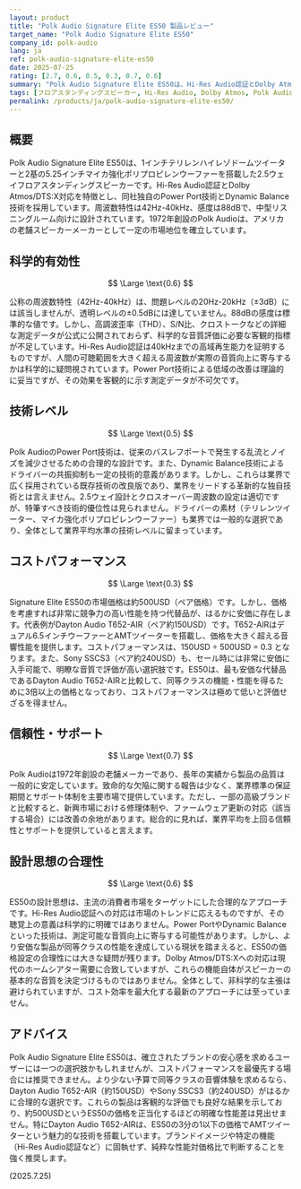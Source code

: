 ```yaml
---
layout: product
title: "Polk Audio Signature Elite ES50 製品レビュー"
target_name: "Polk Audio Signature Elite ES50"
company_id: polk-audio
lang: ja
ref: polk-audio-signature-elite-es50
date: 2025-07-25
rating: [2.7, 0.6, 0.5, 0.3, 0.7, 0.6]
summary: "Polk Audio Signature Elite ES50は、Hi-Res Audio認証とDolby Atmos対応を謳うフロアスタンディングスピーカーですが、性能面で競争力のある製品が大幅に安価で存在するため、コストパフォーマンスに深刻な課題があります。"
tags: [フロアスタンディングスピーカー, Hi-Res Audio, Dolby Atmos, Polk Audio, タワースピーカー]
permalink: /products/ja/polk-audio-signature-elite-es50/
---
```


## 概要

Polk Audio Signature Elite ES50は、1インチテリレンハイレゾドームツイーターと2基の5.25インチマイカ強化ポリプロピレンウーファーを搭載した2.5ウェイフロアスタンディングスピーカーです。Hi-Res Audio認証とDolby Atmos/DTS:X対応を特徴とし、同社独自のPower Port技術とDynamic Balance技術を採用しています。周波数特性は42Hz-40kHz、感度は88dBで、中型リスニングルーム向けに設計されています。1972年創設のPolk Audioは、アメリカの老舗スピーカーメーカーとして一定の市場地位を確立しています。

## 科学的有効性

$$ \Large \text{0.6} $$

公称の周波数特性（42Hz-40kHz）は、問題レベルの20Hz-20kHz（±3dB）には該当しませんが、透明レベルの±0.5dBには達していません。88dBの感度は標準的な値です。しかし、高調波歪率（THD）、S/N比、クロストークなどの詳細な測定データが公式に公開されておらず、科学的な音質評価に必要な客観的指標が不足しています。Hi-Res Audio認証は40kHzまでの高域再生能力を証明するものですが、人間の可聴範囲を大きく超える周波数が実際の音質向上に寄与するかは科学的に疑問視されています。Power Port技術による低域の改善は理論的に妥当ですが、その効果を客観的に示す測定データが不可欠です。

## 技術レベル

$$ \Large \text{0.5} $$

Polk AudioのPower Port技術は、従来のバスレフポートで発生する乱流とノイズを減少させるための合理的な設計です。また、Dynamic Balance技術によるドライバーの共振抑制も一定の技術的意義があります。しかし、これらは業界で広く採用されている既存技術の改良版であり、業界をリードする革新的な独自技術とは言えません。2.5ウェイ設計とクロスオーバー周波数の設定は適切ですが、特筆すべき技術的優位性は見られません。ドライバーの素材（テリレンツイーター、マイカ強化ポリプロピレンウーファー）も業界では一般的な選択であり、全体として業界平均水準の技術レベルに留まっています。

## コストパフォーマンス

$$ \Large \text{0.3} $$

Signature Elite ES50の市場価格は約500USD（ペア価格）です。しかし、価格を考慮すれば非常に競争力の高い性能を持つ代替品が、はるかに安価に存在します。代表例がDayton Audio T652-AIR（ペア約150USD）です。T652-AIRはデュアル6.5インチウーファーとAMTツイーターを搭載し、価格を大きく超える音響性能を提供します。コストパフォーマンスは、150USD ÷ 500USD = 0.3 となります。また、Sony SSCS3（ペア約240USD）も、セール時には非常に安価に入手可能で、明瞭な音質で評価が高い選択肢です。ES50は、最も安価な代替品であるDayton Audio T652-AIRと比較して、同等クラスの機能・性能を得るために3倍以上の価格となっており、コストパフォーマンスは極めて低いと評価せざるを得ません。

## 信頼性・サポート

$$ \Large \text{0.7} $$

Polk Audioは1972年創設の老舗メーカーであり、長年の実績から製品の品質は一般的に安定しています。致命的な欠陥に関する報告は少なく、業界標準の保証期間とサポート体制を主要市場で提供しています。ただし、一部の高級ブランドと比較すると、新興市場における修理体制や、ファームウェア更新の対応（該当する場合）には改善の余地があります。総合的に見れば、業界平均を上回る信頼性とサポートを提供していると言えます。

## 設計思想の合理性

$$ \Large \text{0.6} $$

ES50の設計思想は、主流の消費者市場をターゲットにした合理的なアプローチです。Hi-Res Audio認証への対応は市場のトレンドに応えるものですが、その聴覚上の意義は科学的に明確ではありません。Power PortやDynamic Balanceといった技術は、測定可能な音質向上に寄与する可能性があります。しかし、より安価な製品が同等クラスの性能を達成している現状を踏まえると、ES50の価格設定の合理性には大きな疑問が残ります。Dolby Atmos/DTS:Xへの対応は現代のホームシアター需要に合致していますが、これらの機能自体がスピーカーの基本的な音質を決定づけるものではありません。全体として、非科学的な主張は避けられていますが、コスト効率を最大化する最新のアプローチには至っていません。

## アドバイス

Polk Audio Signature Elite ES50は、確立されたブランドの安心感を求めるユーザーには一つの選択肢かもしれませんが、コストパフォーマンスを最優先する場合には推奨できません。より少ない予算で同等クラスの音響体験を求めるなら、Dayton Audio T652-AIR（約150USD）やSony SSCS3（約240USD）がはるかに合理的な選択です。これらの製品は客観的な評価でも良好な結果を示しており、約500USDというES50の価格を正当化するほどの明確な性能差は見出せません。特にDayton Audio T652-AIRは、ES50の3分の1以下の価格でAMTツイーターという魅力的な技術を搭載しています。ブランドイメージや特定の機能（Hi-Res Audio認証など）に固執せず、純粋な性能対価格比で判断することを強く推奨します。

(2025.7.25)
